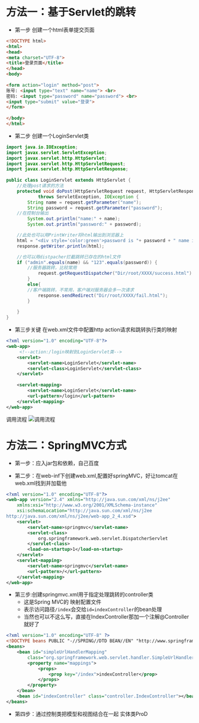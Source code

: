 # 方法一：基于Servlet的跳转

- 第一步
创建一个html表单提交页面
```html
<!DOCTYPE html>
<html>
<head>
<meta charset="UTF-8">
<title>登录页面</title>
</head>
<body>
  
<form action="login" method="post">
账号: <input type="text" name="name"> <br>
密码: <input type="password" name="password"> <br>
<input type="submit" value="登录">
</form>
  
</body>
</html>
```

- 第二步
创建一个LoginServlet类
```java
import java.io.IOException;
import javax.servlet.ServletException;
import javax.servlet.http.HttpServlet;
import javax.servlet.http.HttpServletRequest;
import javax.servlet.http.HttpServletResponse;
  
public class LoginServlet extends HttpServlet {
    //处理post请求的方法
    protected void doPost(HttpServletRequest request, HttpServletResponse response)
            throws ServletException, IOException {
        String name = request.getParameter("name");
        String password = request.getParameter("password");
  	//在控制台输出
        System.out.println("name:" + name);
        System.out.println("password:" + password);

	//此处也可以用PrintWriter将html输出到浏览器上
	html = "<div style='color:green'>password is "+ password + " name is  "+ name+"</div>";
	response.getWriter.println(html);

	//也可以用distpacher拦截跳转已存在的html文件
	if ("admin".equals(name) && "123".equals(password)) {
	    //服务器跳转，比较常用
            request.getRequestDispatcher("Dir/root/XXXX/success.html").forward(request, response);
        }
        else{
	    //客户端跳转，不常用，客户端对服务器会多一次请求
            response.sendRedirect("Dir/root/XXXX/fail.html");
        }
 
    }
}
```

- 第三步关键
在web.xml文件中配置http action请求和跳转执行类的映射
```xml
<?xml version="1.0" encoding="UTF-8"?>
<web-app>
	 <!--action:/login映射到LoginServlet类-->
    <servlet>
        <servlet-name>LoginServlet</servlet-name>
        <servlet-class>LoginServlet</servlet-class>
    </servlet>
 
    <servlet-mapping>
        <servlet-name>LoginServlet</servlet-name>
        <url-pattern>/login</url-pattern>
    </servlet-mapping>   
</web-app>
```

调用流程
![调用流程](http://stepimagewm.how2j.cn/7461.png)


# 方法二：SpringMVC方式

- 第一步：应入jar包和依赖，自己百度

- 第二步：在web-inf下创建web.xml,配置好springMVC，好让tomcat在web.xml找到并加载他
```xml
<?xml version="1.0" encoding="UTF-8"?>
<web-app version="2.4" xmlns="http://java.sun.com/xml/ns/j2ee"
	xmlns:xsi="http://www.w3.org/2001/XMLSchema-instance"
	xsi:schemaLocation="http://java.sun.com/xml/ns/j2ee
http://java.sun.com/xml/ns/j2ee/web-app_2_4.xsd">
	<servlet>
		<servlet-name>springmvc</servlet-name>
		<servlet-class>
			org.springframework.web.servlet.DispatcherServlet
		</servlet-class>
		<load-on-startup>1</load-on-startup>
	</servlet>
	<servlet-mapping>
		<servlet-name>springmvc</servlet-name>
		<url-pattern>/</url-pattern>
	</servlet-mapping>
</web-app>


```
- 第三步:创建springmvc.xml用于指定处理跳转的controller类
  - 这是Spring MVC的 映射配置文件
  - 表示访问路径```/index```会交给```id=indexController```的bean处理
  - 当然也可以不这么写，直接在IndexController那加一个注解@Controller就好了

```xml
<?xml version="1.0" encoding="UTF-8" ?>
<!DOCTYPE beans PUBLIC "-//SPRING//DTD BEAN//EN" "http://www.springframework.org/dtd/spring-beans.dtd">
<beans>
    <bean id="simpleUrlHandlerMapping"
        class="org.springframework.web.servlet.handler.SimpleUrlHandlerMapping">
        <property name="mappings">
            <props>
                <prop key="/index">indexController</prop>
            </props>
        </property>
    </bean>
    <bean id="indexController" class="controller.IndexController"></bean>
</beans>
```

- 第四步：通过控制类把模型和视图结合在一起
 实体类ProD
